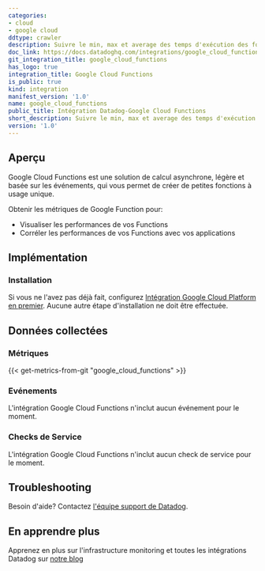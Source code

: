 ```yaml
---
categories:
- cloud
- google cloud
ddtype: crawler
description: Suivre le min, max et average des temps d'exécution des fonctions.
doc_link: https://docs.datadoghq.com/integrations/google_cloud_functions/
git_integration_title: google_cloud_functions
has_logo: true
integration_title: Google Cloud Functions
is_public: true
kind: integration
manifest_version: '1.0'
name: google_cloud_functions
public_title: Intégration Datadog-Google Cloud Functions
short_description: Suivre le min, max et average des temps d'exécution des fonctions.
version: '1.0'
---
```


## Aperçu
Google Cloud Functions est une solution de calcul asynchrone, légère et basée sur les événements, qui vous permet de créer de petites fonctions à usage unique.

Obtenir les métriques de Google Function pour:

* Visualiser les performances de vos Functions
* Corréler les performances de vos Functions avec vos applications

## Implémentation
### Installation

Si vous ne l'avez pas déjà fait, configurez [Intégration Google Cloud Platform en premier][1]. Aucune autre étape d'installation ne doit être effectuée.

## Données collectées
### Métriques
{{< get-metrics-from-git "google_cloud_functions" >}}

### Evénements
L'intégration Google Cloud Functions n'inclut aucun événement pour le moment.

### Checks de Service
L'intégration Google Cloud Functions n'inclut aucun check de service pour le moment.

## Troubleshooting
Besoin d'aide? Contactez  [l'équipe support de Datadog][2].

## En apprendre plus
Apprenez en plus sur l'infrastructure monitoring et toutes les intégrations Datadog sur [notre blog][3]

[1]: https://docs.datadoghq.com/integrations/google_cloud_platform/
[2]: http://docs.datadoghq.com/help/
[3]: https://www.datadoghq.com/blog/
